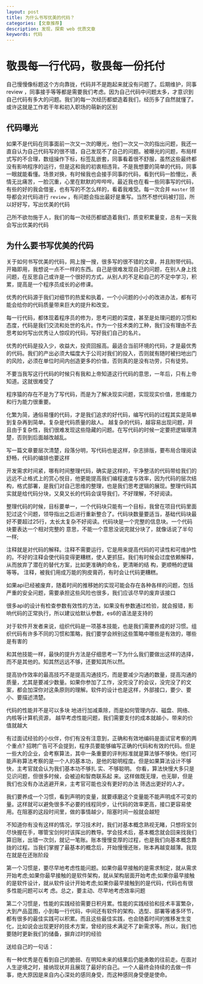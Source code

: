 ```yaml
---
layout: post
title: 为什么书写优美的代码？
categories: [文章推荐]
description: 发现，探索 web 优质文章
keywords: 代码
---
```


# 敬畏每一行代码，敬畏每一份托付
自己慢慢像标题这个方向靠拢，代码并不是跑起来就没有问题了。后期维护，同事 review ，同事接手等等都是需要我们考虑。因为自己代码中问题太多，才意识到自己代码有多大的问题。我们的每一次经历都塑造着我们，经历多了自然就懂了。或许这就是工作若干年和初入职场的萌新的区别

## 代码曝光
如果不是代码在同事面前一次又一次的曝光，他们一次又一次的指出问题，我还一直自认为自己代码写的很不错，自己发现不了自己的问题。被曝光的问题，布局样式写的不合理，数组操作下标，标签乱嵌套，同事看着很不舒服，虽然这些最终都没有影响程序的运行，但是这和我的初衷相违背。不是我想要的简单的代码，同事一眼就能看懂。场景对换，有时候我也会接手同事的代码，看到代码一脸懵比，表情无比痛苦，一脸沉重，心里在默默的哔哔哔。最近我也在看一些同事写的代码，有些的好的我会借鉴，也有写的不怎么样的，看着我难受。每一次合并 `master` 领导都会对代码进行 `review` ，有问题会指出最好是重写。当然不想代码被打回，所以好好写，写出优美的代码

己所不欲勿施于人，我们的每一次经历都塑造着我们，质变积累量变，总有一天我会写出优美的代码

## 为什么要书写优美的代码
关于如何书写优美的代码，网上搜一搜，很多写的很不错的文章，并且附带代码。开箱即用，我想说一点不一样的东西。自己是很难发现自己的问题，在别人身上找问题，在反思自己或许是一个很好的方式，从别人的不足和自己的不足中学习，积累，提高是一个程序员成长的必修课。
 

优秀的代码源于我们对细节的热爱和执着，一个小问题的小小的改进办法，都有可能会给你的代码质量带来巨大的提升和改变。

每一行代码，都体现着程序员的修为，思考问题的深度，甚至是处理问题的习惯和态度，代码是我们交流和处世的名片。作为一个技术类的工种，我们没有理由不去思考如何写出优秀让人惊叹的代码，写好我们自己的名片。

优秀的代码是投入少，收益大，投资回报高。最适合当前环境的代码，才是最优秀的代码。我们的产出必须大幅度大于公司对我们的投入，否则就有随时被扫地出门的风险，必须在单位时间内创造更多的价值，否则真的是没有功劳，只有徒劳。

不要当我写这行代码的时候只有我和上帝知道这行代码的意思，一年后，只有上帝知道。这就很难受了

程序猿的存在不是为了写代码，而是为了解决现实问题，实现现实价值，思维能力和行为能力很重要。

化繁为简，通俗易懂的代码，才是我们追求的好代码，编写代码的过程其实是简单到复杂再到简单。复杂是代码质量的敌人。 越复杂的代码，越容易出现问题，并且由于复杂性，我们很难发现这些隐藏的问题。在写代码的时候一定要把逻辑理清楚，否则到后面越改越乱。


写一篇文章要层次清楚，段落分明，写代码也是这样，杂志排版，要布局合理阅读舒畅，代码的编排也要这样

开发需求时间紧，哪有时间整理代码，确实是这样的，干净整洁的代码带给我们的远远不止格式上的赏心悦目，他更能提高我们编程速度与效率，因为代码的层次结构，格式部署，是我们对自己思维的整理，也是我们思考逻辑的展现。整理代码其实就是给代码分块，又臭又长的代码会误导我们，不好理解，不好阅读。

整理代码的时候，目标要单一，一个代码块只能有一个目标，我曾在项目代码里面犯过这个问题，领导指出之后进行重新整合了。代码块数量要适当，基础代码块最好不要超过25行，太长太复杂不好阅读。代码块是一个完整的信息块。一个代码块要表达一个相对完整的 意思，不能一个意思没说完就分块了，就像话说了半句一样;

注释就是对代码的解释。注释不需要运行，它是用来提高代码的可读性和可维护性的。不好的注释会使代码变得更糟糕，使人更抓狂。我们有时候会过度依赖解释，从而放弃了潜在的替代方案，比如更准确的命名，更清晰的结 构，更顺畅的逻辑等等。 注释，被我们用成万能的狗皮膏药，有时会让代码更糟糕。 

如果api已经被废弃，随着时间的推移她的实现可能会存在各种各样的问题，包括严重的安全问题，需要承担这些风险也很多，我们应该尽早的废弃该接口

很多api的设计有检查参数有效性的方法，如果没有参数通过检验，就会报错，影响代码的正常执行，所以建议给默认参数，es6的语法是支持的

对于软件开发者来说，组织代码是一项基本技能，也是我们需要养成的好习惯。组织代码有许多不同的习惯和策略，我们要学会辨别这些策略中哪些是有效的，哪些是有害的

和其他技能一样，最快的提升方法是仔细思考一下为什么我们要做出这样的选择，而不是其他的。知其然远远不够，还要知其所以然。

提高协作效率的最高技巧不是提高沟通技巧，而是要减少沟通的数量，提高沟通的质量，尤其是要减少数量。如果你参加了工作，没完没了的会议，没完没了的文案，都会加深你对这条原则的理解。软件的设计也是这样，外部接口，要少、要小、要描述清楚。

代码的性能并不是可以多块 地进行加减乘除，而是如何管理内存、磁盘、网络、内核等计算机资源，
越早考虑性能问题，我们需要支付的成本就越小，带来的价值就越大 

有过面试经验的小伙伴，你们有没有注意到，正确和有效地编码是面试官考察的两个重点? 招聘广告可不会提到，程序员要能够编写正确的代码和有效的代码。但是一些大的企业，会考察算法，其中一条重要的评判标准就是算法够不够快。他们可能声称算法考察的是一个人的基本功，是他的聪明程度。但是如果算法设计不够快，主考官就会认为我们基本功不够扎 实、不够聪明。 你看，算法快慢大多只是见识问题，但很多时候，会被迫和智商联系起 来。这样做既无理，也无聊，但是我们也没有办法逃避开来，主考官可能也没有更好的办法 筛选出更好的人才。

我们要养成一个习惯，看到声明的变量，就要琢磨这个变量能不能声明成不可变的量。这样就可以避免很多不必要的线程同步，让代码的效率更高，接口更容易使用。在阻塞的这段时间里，做的事情越少，阻塞时间一般就会越短

不知道你有没有这样的情况，学习技术时，我们对基本概念熟视无睹，只想将宝剑尽快握在手，哪管宝剑何时该挥出的教导。学会技术后，基本概念就会回来找我们算旧账，出错一次剑，就记一笔账。账本慢慢变厚的过程，也是我们向基本概念靠拢的过程。当我们掌握了最基本的概念后，开始慢慢还账，账本再越变越薄。我现在就是在还账阶段

第一个习惯是，要尽早地考虑性能问题。如果你最早接触的是需求制定，就从需求开始考虑;如果你最早接触的是软件架构，就从架构层面开始考虑;如果你最早接触的是软件设计，就从软件设计开始考虑;如果你最早接触到的是代码，代码也有很多性能问题可以考
虑。总之，要主动、尽早地考虑效率问题

第二个习惯是，性能的实践经验需要日积月累。性能的实践经验和技术丰富繁杂，大到产品蓝图，小到每一行代码，中间还有软件的架构、选型、部署等诸多环节，都有很多的最佳实践可以积累。而且这些最佳实践，也会随着时间的推移发生变化，比如说会出现更好的技术方案，曾经的技术满足不了新需求等。所以，我们也要随时更新我们的储备，摒弃过时的经验


送给自己的一句话：

有一种优秀是在看到自己的脆弱、在明知未来的结果后仍能勇敢的往前走。在面对人生逆境之时，接纳现状并且展现了最好的自己。一个人最终会持续的去做一件事，绝大原因是来自内心深处的感同身受，而这种感同身受便是使命。
